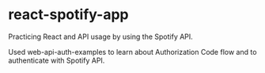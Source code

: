 # react-spotify-app
Practicing React and API usage by using the Spotify API. 

Used web-api-auth-examples to learn about Authorization Code flow and to authenticate with Spotify API.

